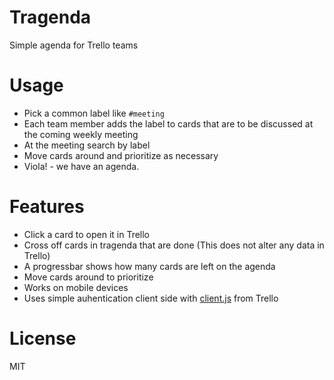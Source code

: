 # Tragenda
Simple agenda for Trello teams

# Usage
- Pick a common label like `#meeting`
- Each team member adds the label to cards that are to be discussed at the coming weekly meeting
- At the meeting search by label
- Move cards around and prioritize as necessary
- Viola! - we have an agenda.

# Features
- Click a card to open it in Trello
- Cross off cards in tragenda that are done (This does not alter any data in Trello)
- A progressbar shows how many cards are left on the agenda
- Move cards around to prioritize
- Works on mobile devices
- Uses simple auhentication client side with [client.js](https://developers.trello.com/get-started/start-building) from Trello

# License
MIT

